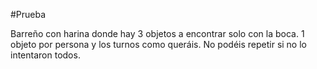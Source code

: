  #Prueba
 
 Barreño con harina donde hay 3 objetos a encontrar solo con la boca. 1 objeto por persona y los turnos como queráis. No podéis repetir si no lo intentaron todos.
